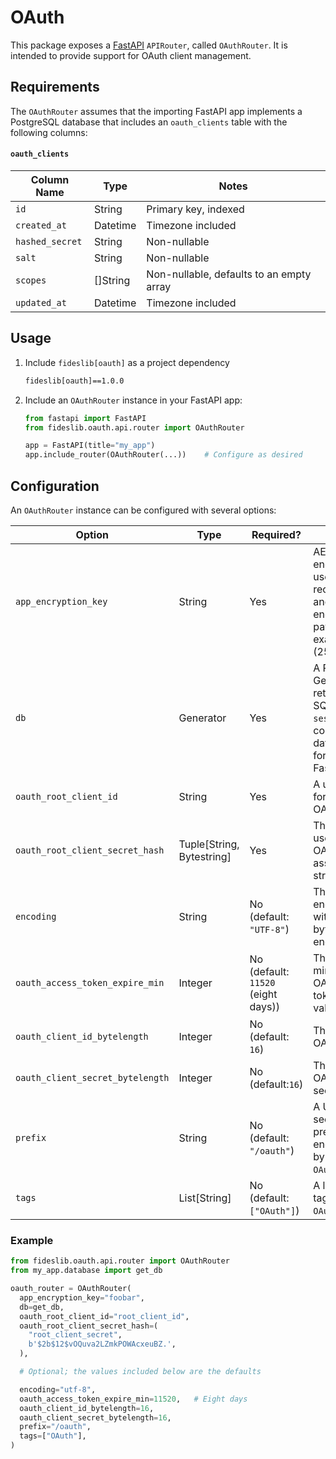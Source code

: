 # OAuth

This package exposes a [FastAPI](https://fastapi.tiangolo.com/) `APIRouter`, called `OAuthRouter`. It is intended to provide support for OAuth client management.

## Requirements

The `OAuthRouter` assumes that the importing FastAPI app implements a PostgreSQL database that includes an `oauth_clients` table with the following columns:

#### `oauth_clients`

| Column Name     | Type     | Notes |
|-----------------|----------|-------|
| `id`            | String   | Primary key, indexed |
| `created_at`    | Datetime | Timezone included |
| `hashed_secret` | String   | Non-nullable |
| `salt`          | String   | Non-nullable |
| `scopes`        | []String | Non-nullable, defaults to an empty array |
| `updated_at`    | Datetime | Timezone included |

## Usage

1. Include `fideslib[oauth]` as a project dependency

    ```txt title="<code>requirements.txt</code>"
    fideslib[oauth]==1.0.0
    ```

2. Include an `OAuthRouter` instance in your FastAPI app:

    ```python
    from fastapi import FastAPI
    from fideslib.oauth.api.router import OAuthRouter

    app = FastAPI(title="my_app")
    app.include_router(OAuthRouter(...))    # Configure as desired
    ```

## Configuration

An `OAuthRouter` instance can be configured with several options:

| Option                           | Type                      | Required?                          | Description |
|----------------------------------|---------------------------|------------------------------------|-------------|
| `app_encryption_key`             | String                    | Yes                                | AES256 encryption key used for database record encryption and JSON web encryption (JWE) payloads. Must be exactly 32 bytes (256 bits). |
| `db`                             | Generator                 | Yes                                | A Python Generator that returns a SQLAlchemy `sessionmaker`, corresponding to database sessions for the importing FastAPI app. |
| `oauth_root_client_id`           | String                    | Yes                                | A unique ID, used for the "root" OAuth client. |
| `oauth_root_client_secret_hash`  | Tuple[String, Bytestring] | Yes                                | The client secret used for the "root" OAuth client, and associated salt string. |
| `encoding`                       | String                    | No (default: `"UTF-8"`)            | The string encoding type, with which all bytestrings will be encoded/decoded. |
| `oauth_access_token_expire_min`  | Integer                   | No (default: `11520` (eight days)) | The number of minutes for which OAuth access tokens should be valid. |
| `oauth_client_id_bytelength`     | Integer                   | No (default: `16`)                 | The bytelength of OAuth client IDs. |
| `oauth_client_secret_bytelength` | Integer                   | No (default:`16`)                  | The bytelength of OAuth client secrets. |
| `prefix`                         | String                    | No (default: `"/oauth"`)           | A URL path section that should precede all endpoints added by the `OAuthRouter`. |
| `tags`                           | List[String]              | No (default: `["OAuth"]`)          | A list of FastAPI tags applied to the `OAuthRouter`. |

### Example

```python
from fideslib.oauth.api.router import OAuthRouter
from my_app.database import get_db

oauth_router = OAuthRouter(
  app_encryption_key="foobar",
  db=get_db,
  oauth_root_client_id="root_client_id",
  oauth_root_client_secret_hash=(
    "root_client_secret",
    b'$2b$12$vOQuva2LZmkPOWAcxeuBZ.',
  ),

  # Optional; the values included below are the defaults

  encoding="utf-8",
  oauth_access_token_expire_min=11520,   # Eight days
  oauth_client_id_bytelength=16,
  oauth_client_secret_bytelength=16,
  prefix="/oauth",
  tags=["OAuth"],
)
```
